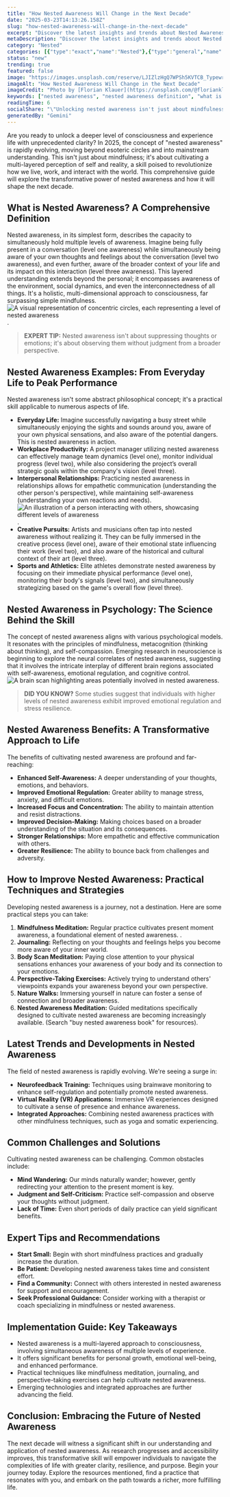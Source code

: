 ```yaml
---
title: "How Nested Awareness Will Change in the Next Decade"
date: "2025-03-23T14:13:26.158Z"
slug: "how-nested-awareness-will-change-in-the-next-decade"
excerpt: "Discover the latest insights and trends about Nested Awareness. This comprehensive guide covers everything you need to know about Nested Awareness in 2025."
metaDescription: "Discover the latest insights and trends about Nested Awareness. This comprehensive guide covers everything you need to know about Nested Awareness in 2025."
category: "Nested"
categories: [{"type":"exact","name":"Nested"},{"type":"general","name":"Cognitive Science"},{"type":"medium","name":"Consciousness Studies"},{"type":"specific","name":"Self-Awareness Models"},{"type":"niche","name":"Recursive Introspection"}]
status: "new"
trending: true
featured: false
image: "https://images.unsplash.com/reserve/LJIZlzHgQ7WPSh5KVTCB_Typewriter.jpg?q=85&w=1200&fit=max&fm=webp&auto=compress"
imageAlt: "How Nested Awareness Will Change in the Next Decade"
imageCredit: "Photo by [Florian Klauer](https://unsplash.com/@florianklauer) on Unsplash"
keywords: ["nested awareness", "nested awareness definition", "what is nested awareness", "nested awareness examples", "nested awareness in psychology", "nested awareness benefits", "how to improve nested awareness", "nested awareness meditation", "buy nested awareness book", "nested awareness training"]
readingTime: 6
socialShare: "\"Unlocking nested awareness isn't just about mindfulness; it's about experiencing life in multiple dimensions simultaneously – a profound shift in consciousness that will reshape the next decade.\""
generatedBy: "Gemini"
---
```




Are you ready to unlock a deeper level of consciousness and experience life with unprecedented clarity?  In 2025, the concept of "nested awareness" is rapidly evolving, moving beyond esoteric circles and into mainstream understanding. This isn't just about mindfulness; it's about cultivating a multi-layered perception of self and reality, a skill poised to revolutionize how we live, work, and interact with the world. This comprehensive guide will explore the transformative power of nested awareness and how it will shape the next decade.

## What is Nested Awareness? A Comprehensive Definition

Nested awareness, in its simplest form, describes the capacity to simultaneously hold multiple levels of awareness.  Imagine being fully present in a conversation (level one awareness) while simultaneously being aware of your own thoughts and feelings about the conversation (level two awareness), and even further, aware of the broader context of your life and its impact on this interaction (level three awareness). This layered understanding extends beyond the personal; it encompasses awareness of the environment, social dynamics, and even the interconnectedness of all things.  It's a holistic, multi-dimensional approach to consciousness, far surpassing simple mindfulness. ![A visual representation of concentric circles, each representing a level of nested awareness](https://images.unsplash.com/photo-1451187580459-43490279c0fa?q=85&w=1200&fit=max&fm=webp&auto=compress).

> **EXPERT TIP:**  Nested awareness isn't about suppressing thoughts or emotions; it's about observing them without judgment from a broader perspective.

## Nested Awareness Examples: From Everyday Life to Peak Performance

Nested awareness isn't some abstract philosophical concept; it's a practical skill applicable to numerous aspects of life.

* **Everyday Life:**  Imagine successfully navigating a busy street while simultaneously enjoying the sights and sounds around you, aware of your own physical sensations, and also aware of the potential dangers. This is nested awareness in action.
* **Workplace Productivity:** A project manager utilizing nested awareness can effectively manage team dynamics (level one), monitor individual progress (level two), while also considering the project’s overall strategic goals within the company's vision (level three).
* **Interpersonal Relationships:**  Practicing nested awareness in relationships allows for empathetic communication (understanding the other person's perspective), while maintaining self-awareness (understanding your own reactions and needs).  ![An illustration of a person interacting with others, showcasing different levels of awareness](https://images.unsplash.com/photo-1484417894907-623942c8ee29?q=85&w=1200&fit=max&fm=webp&auto=compress).
* **Creative Pursuits:** Artists and musicians often tap into nested awareness without realizing it. They can be fully immersed in the creative process (level one), aware of their emotional state influencing their work (level two), and also aware of the historical and cultural context of their art (level three).
* **Sports and Athletics:** Elite athletes demonstrate nested awareness by focusing on their immediate physical performance (level one), monitoring their body's signals (level two), and simultaneously strategizing based on the game's overall flow (level three).

## Nested Awareness in Psychology: The Science Behind the Skill

The concept of nested awareness aligns with various psychological models.  It resonates with the principles of mindfulness, metacognition (thinking about thinking), and self-compassion.  Emerging research in neuroscience is beginning to explore the neural correlates of nested awareness, suggesting that it involves the intricate interplay of different brain regions associated with self-awareness, emotional regulation, and cognitive control.  ![A brain scan highlighting areas potentially involved in nested awareness](https://images.unsplash.com/photo-1517976487492-5750f3195933?q=85&w=1200&fit=max&fm=webp&auto=compress).

> **DID YOU KNOW?** Some studies suggest that individuals with higher levels of nested awareness exhibit improved emotional regulation and stress resilience.

## Nested Awareness Benefits: A Transformative Approach to Life

The benefits of cultivating nested awareness are profound and far-reaching:

* **Enhanced Self-Awareness:** A deeper understanding of your thoughts, emotions, and behaviors.
* **Improved Emotional Regulation:** Greater ability to manage stress, anxiety, and difficult emotions.
* **Increased Focus and Concentration:** The ability to maintain attention and resist distractions.
* **Improved Decision-Making:**  Making choices based on a broader understanding of the situation and its consequences.
* **Stronger Relationships:**  More empathetic and effective communication with others.
* **Greater Resilience:**  The ability to bounce back from challenges and adversity.

## How to Improve Nested Awareness: Practical Techniques and Strategies

Developing nested awareness is a journey, not a destination.  Here are some practical steps you can take:

1. **Mindfulness Meditation:** Regular practice cultivates present moment awareness, a foundational element of nested awareness.  .
2. **Journaling:** Reflecting on your thoughts and feelings helps you become more aware of your inner world.
3. **Body Scan Meditation:** Paying close attention to your physical sensations enhances your awareness of your body and its connection to your emotions.
4. **Perspective-Taking Exercises:**  Actively trying to understand others' viewpoints expands your awareness beyond your own perspective.
5. **Nature Walks:** Immersing yourself in nature can foster a sense of connection and broader awareness.
6. **Nested Awareness Meditation:** Guided meditations specifically designed to cultivate nested awareness are becoming increasingly available.  (Search "buy nested awareness book" for resources).

## Latest Trends and Developments in Nested Awareness

The field of nested awareness is rapidly evolving.  We're seeing a surge in:

* **Neurofeedback Training:**  Techniques using brainwave monitoring to enhance self-regulation and potentially promote nested awareness.
* **Virtual Reality (VR) Applications:** Immersive VR experiences designed to cultivate a sense of presence and enhance awareness.
* **Integrated Approaches:** Combining nested awareness practices with other mindfulness techniques, such as yoga and somatic experiencing.

## Common Challenges and Solutions

Cultivating nested awareness can be challenging.  Common obstacles include:

* **Mind Wandering:**  Our minds naturally wander; however, gently redirecting your attention to the present moment is key.
* **Judgment and Self-Criticism:**  Practice self-compassion and observe your thoughts without judgment.
* **Lack of Time:**  Even short periods of daily practice can yield significant benefits.

## Expert Tips and Recommendations

* **Start Small:** Begin with short mindfulness practices and gradually increase the duration.
* **Be Patient:**  Developing nested awareness takes time and consistent effort.
* **Find a Community:** Connect with others interested in nested awareness for support and encouragement.
* **Seek Professional Guidance:** Consider working with a therapist or coach specializing in mindfulness or nested awareness.

## Implementation Guide: Key Takeaways

* Nested awareness is a multi-layered approach to consciousness, involving simultaneous awareness of multiple levels of experience.
* It offers significant benefits for personal growth, emotional well-being, and enhanced performance.
* Practical techniques like mindfulness meditation, journaling, and perspective-taking exercises can help cultivate nested awareness.
* Emerging technologies and integrated approaches are further advancing the field.

## Conclusion: Embracing the Future of Nested Awareness

The next decade will witness a significant shift in our understanding and application of nested awareness.  As research progresses and accessibility improves, this transformative skill will empower individuals to navigate the complexities of life with greater clarity, resilience, and purpose.  Begin your journey today.  Explore the resources mentioned, find a practice that resonates with you, and embark on the path towards a richer, more fulfilling life.


